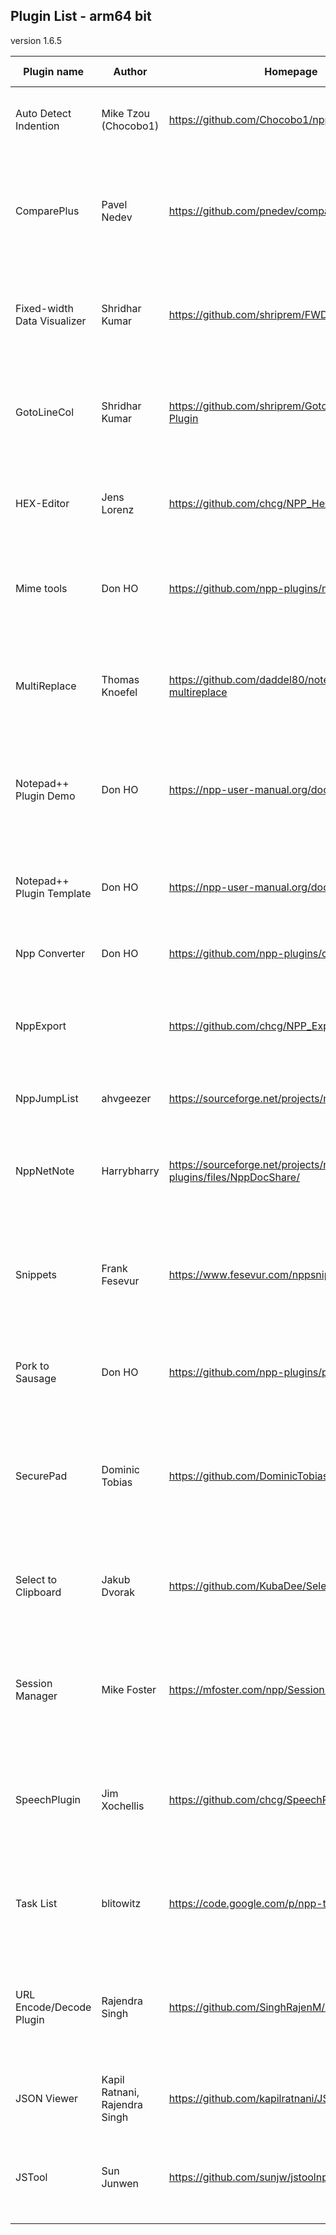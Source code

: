 ## Plugin List - arm64 bit

version 1.6.5

| Plugin name | Author | Homepage | Version and link | Description |
|---|---|---|---|---|
| Auto Detect Indention | Mike Tzou (Chocobo1) | https://github.com/Chocobo1/nppAutoDetectIndent | [2.3 - arm64 bit](https://github.com/Chocobo1/nppAutoDetectIndent/releases/download/2.3/arm64.zip) | Detects indention (tab or spaces) and auto adjust Tab key on-the-fly. |
| ComparePlus | Pavel Nedev | https://github.com/pnedev/comparePlus | [1.1.0 - arm64 bit](https://github.com/pnedev/comparePlus/releases/download/cp_1.1.0/ComparePlus_cp_1.1.0_ARM64.zip) |  <details> <summary> Advanced compare tool based on the well-known Compare-plugin by Ty Landercasper and Jean-Sebastien </summary>  Leroy. </details> |
| Fixed-width Data Visualizer | Shridhar Kumar | https://github.com/shriprem/FWDataViz | [2.6.2.0 - arm64 bit](https://github.com/shriprem/FWDataViz/releases/download/v2.6.2.0/FWDataViz_arm64.zip) |  <details> <summary> Fixed Width Data Visualizer adds Excel-like features for fixed-width data files in Notepad++. </summary>  Displays cursor position data. Foldable Record Blocks; Hop & Jump to specific fields. Field Copy & Field Paste. Data Extraction. Builtin dialogs to configure file-type, record-type & fields; and themes & colors. Automatic File Type Detection. Handles homogenous, mixed & multi-line records. Full Multi-byte character support. Darkmode enabled. </details> |
| GotoLineCol | Shridhar Kumar | https://github.com/shriprem/Goto-Line-Col-NPP-Plugin | [2.4.2.0 - arm64 bit](https://github.com/shriprem/Goto-Line-Col-NPP-Plugin/releases/download/v2.4.2.0/GotoLineCol_arm64.zip) |  <details> <summary> A plugin to navigate to a specified line and (byte-based or character-based) column position. Will </summary>  also display character byte code, UTF-8 byte sequence & Unicode code point at cursor position. Darkmode enabled. Command line options. </details> |
| HEX-Editor | Jens Lorenz | https://github.com/chcg/NPP_HexEdit | [0.9.12.0 - arm64 bit](https://github.com/chcg/NPP_HexEdit/releases/download/0.9.12/HexEditor_0.9.12_arm64.zip) | Hex editor. Some reported issues, however many bugs fixed in latest release. |
| Mime tools | Don HO | https://github.com/npp-plugins/mimetools | [2.9 - arm64 bit](https://github.com/npp-plugins/mimetools/releases/download/v2.9/mimetools.v2.9.arm64.zip) | Implements several main functionalities defined in MIME (Multipurpose Internet Mail Extensions). |
| MultiReplace | Thomas Knoefel | https://github.com/daddel80/notepadpp-multireplace | [1.0.3.4 - arm64 bit](https://github.com/daddel80/notepadpp-multireplace/releases/download/1.0.3.4/MultiReplace-v1.0.3.4-ARM64.zip) |  <details> <summary> Enables multi-string replacement, storage of search/replace operations in CSV lists, export to bash </summary>  scripts, and color-highlighting of different 'find words'. </details> |
| Notepad++ Plugin Demo | Don HO | https://npp-user-manual.org/docs/plugins/ | [4.3 - arm64 bit](https://github.com/npp-plugins/plugindemo/releases/download/v4.3/pluginDemo.v4.3.bin.arm64.zip) |  <details> <summary> Notepad++ Plugin Demo is written from Notepad++ Plugin Template to demonstrate the usage of plugin </summary>  API. </details> |
| Notepad++ Plugin Template | Don HO | https://npp-user-manual.org/docs/plugins/ | [4.3 - arm64 bit](https://github.com/npp-plugins/plugintemplate/releases/download/v4.3/pluginTemplate.v4.3.bin.arm64.zip) | Template for making plugin development as easy and simple as possible. Four steps and it's done. |
| Npp Converter | Don HO | https://github.com/npp-plugins/converter/ | [4.5 - arm64 bit](https://github.com/npp-plugins/converter/releases/download/v4.5/nppConvert.v4.5.arm64.zip) | ASCII<->Hex converter. |
| NppExport |  | https://github.com/chcg/NPP_ExportPlugin | [0.4.0.0 - arm64 bit](https://github.com/chcg/NPP_ExportPlugin/releases/download/0.4.0/NppExport_0.4.0_arm64.zip) |  <details> <summary> True WYSIWYG exporter. Allows you not only to save your source code as an HTML/RTF file, but also </summary>  to copy your source code in the clipboard in RTF/HTML format, so you can paste it into your word processor (Openoffice.org Writer, LibreOffice Writer, Abiword, MS Word) to get the same visual effect. </details> |
| NppJumpList | ahvgeezer | https://sourceforge.net/projects/nppjumplist/ | [1.2.2 - arm64 bit](https://github.com/chcg/JumpList/releases/download/1.2.2.10/NppJumpList_1.2.2.10_arm64.zip) | Adds Windows 7 jump list support. |
| NppNetNote | Harrybharry | https://sourceforge.net/projects/npp-plugins/files/NppDocShare/ | [0.1.0.0 - arm64 bit](https://github.com/chcg/NppDocShare/releases/download/0.1.13/NppDocShare_0.1.13_arm64.zip) |  <details> <summary> Allows the same document to be edited in real time on two different computers. Only needs a network </summary>  connection between the two. </details> |
| Snippets | Frank Fesevur | https://www.fesevur.com/nppsnippets | [1.7.1 - arm64 bit](https://github.com/ffes/nppsnippets/releases/download/v1.7.1/NppSnippets-171-arm64.zip) |  <details> <summary> Adds the possibility to add code snippets to the current document by selecting them from a simple </summary>  list. </details> |
| Pork to Sausage | Don HO | https://github.com/npp-plugins/pork2sausage | [2.3 - arm64 bit](https://github.com/npp-plugins/pork2sausage/releases/download/v2.3/pork2sausage.2.3.bin.arm64.zip) |  <details> <summary> Pass any selected text to any command line program as input and take the output (the result of </summary>  program) to replace the selected text. </details> |
| SecurePad | Dominic Tobias | https://github.com/DominicTobias/SecurePad | [2.4 - arm64 bit](https://github.com/DominicTobias/SecurePad/releases/download/v2.4/SecurePad_v2.4_arm64.zip) |  <details> <summary> Encrypt/decrypt whole documents or selected text with your own key. Useful for storing sensitive </summary>  information like logins that you don't want lying around in a plaintext file. </details> |
| Select to Clipboard | Jakub Dvorak | https://github.com/KubaDee/SelectToClipboard | [1.0.3 - arm64 bit](https://github.com/KubaDee/SelectToClipboard/releases/download/v1.0.3/SelectToClipboard_arm64_v1.0.3.zip) |  <details> <summary> Auto copy selected text to clipboard. You can automatically copy selected text like in PuTTY (or </summary>  similar) terminal application. </details> |
| Session Manager | Mike Foster | https://mfoster.com/npp/SessionMgr.html | [1.4.4 - arm64 bit](https://github.com/chcg/npp-session-manager/releases/download/v1.4.4/SessionMgr_v1.4.4_arm64.zip) |  <details> <summary> Session manager. IMPORTANT: If you are upgrading from a version older than 1.2 then, immediately </summary>  after the upgrade, open the Settings dialog and reconfigure your settings. </details> |
| SpeechPlugin | Jim Xochellis | https://github.com/chcg/SpeechPlugin | [0.4.0.0 - arm64 bit](https://github.com/chcg/SpeechPlugin/releases/download/v0.4.0/SpeechPlugin_v0.4.0_ARM64.zip) |  <details> <summary> No kidding, Notepad++ speaks now. With SpeechPlugin, you can make Notepad++ dictate your text or </summary>  source code. Of course, speakers are necessary. </details> |
| Task List | blitowitz | https://code.google.com/p/npp-task-list/ | [2.5 - arm64 bit](https://github.com/Megabyteceer/npp-task-list/releases/download/v2.5.0/NppTaskList_v2.5.0_arm64.zip) |  <details> <summary> Automatically scans the open document and adds all "TODO:*" items to your task list, a window pane </summary>  docked on the right. Double-clicking an item in the list will take you to that line in the code. </details> |
| URL Encode/Decode Plugin | Rajendra Singh | https://github.com/SinghRajenM/nppURLPlugin | [1.2.0.0 - arm64 bit](https://github.com/SinghRajenM/nppURLPlugin/releases/download/1.2.0.0/urlPlugin_arm64.zip) |  <details> <summary> Hopefully a decent URL Encoder and Decoder plug-in for Notepad++ which helps to make developer's </summary>  life easier by providing facility to encode/decode the URL within Notepad++. <br><br>How it works:<br>1. Configure setting from menu (Plugins->URL Plugin->URL Plugin Settings). It is not mandatory, but recommended.<br>2. Select text/URL which you want to encode/decode.<br>3. Perform your task via Plugins->URL Plugin->Encode/Decode URL.<br><br> </details> |
| JSON Viewer | Kapil Ratnani, Rajendra Singh | https://github.com/kapilratnani/JSON-Viewer | [2.0.6.0 - arm64 bit](https://github.com/kapilratnani/JSON-Viewer/releases/download/v2.0.6.0/NPPJSONViewer_ARM64.zip) | JSON viewer that displays the selected JSON string in a tree view. |
| JSTool | Sun Junwen | https://github.com/sunjw/jstoolnpp | [1.2308.0 - arm64 bit](https://sourceforge.net/projects/jsminnpp/files/Uni/JSToolNPP.1.2308.0.uni.arm64.zip) |  <details> <summary> Javascript plugin.<br> * Douglas Crockford's JSMin algorithm to minimize javascript code. </summary> <br> * My own algorithm to format javascript code.<br> * A JSON data viewer. This JSON data viewer can handle >10MB JSON file easily.<br> * Support 64bit Notepad++ (from version 1.20.0).<br>Really helpful to javascript coder on Notepad++ and really easy to use it.<br>Made in China. </details> |
